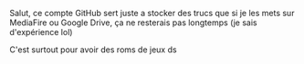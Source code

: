 Salut, ce compte GitHub sert juste a stocker des trucs que si je les mets sur MediaFire ou Google Drive, ça ne resterais pas longtemps (je sais d'expérience lol)

C'est surtout pour avoir des roms de jeux ds
